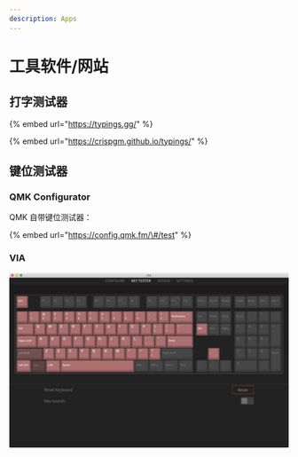 ```yaml
---
description: Apps
---
```


# 工具软件/网站

## 打字测试器

{% embed url="https://typings.gg/" %}

{% embed url="https://crispgm.github.io/typings/" %}

## 键位测试器

### QMK Configurator

QMK 自带键位测试器：

{% embed url="https://config.qmk.fm/\#/test" %}

### VIA

![](../.gitbook/assets/image%20%2820%29.png)

